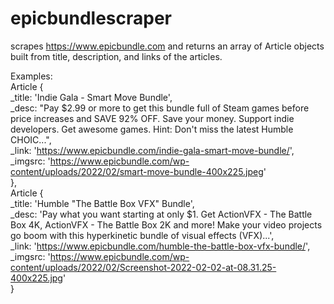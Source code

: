 # epicbundlescraper
scrapes https://www.epicbundle.com and returns an array of Article objects built from title, description, and links of the articles.

Examples:    
Article  {  
    _title: 'Indie Gala - Smart Move Bundle',  
    _desc: "Pay $2.99 or more to get this bundle full of Steam games before price increases and SAVE 92% OFF. Save your money. Support indie developers. Get awesome games. Hint: Don't miss the latest Humble CHOIC...",  
    _link: 'https://www.epicbundle.com/indie-gala-smart-move-bundle/',  
    _imgsrc: 'https://www.epicbundle.com/wp-content/uploads/2022/02/smart-move-bundle-400x225.jpeg'  
  },  
  Article  {  
    _title: 'Humble "The Battle Box VFX" Bundle',  
    _desc: 'Pay what you want starting at only $1. Get ActionVFX - The Battle Box 4K, ActionVFX - The Battle Box 2K and more! Make your video projects go boom with this hyperkinetic bundle of visual effects (VFX)...',  
    _link: 'https://www.epicbundle.com/humble-the-battle-box-vfx-bundle/',  
    _imgsrc: 'https://www.epicbundle.com/wp-content/uploads/2022/02/Screenshot-2022-02-02-at-08.31.25-400x225.jpg'  
  }
